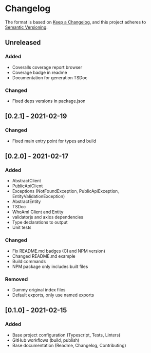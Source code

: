# Changelog

The format is based on [Keep a Changelog](https://keepachangelog.com/en/1.0.0/),
and this project adheres to [Semantic Versioning](https://semver.org/spec/v2.0.0.html).

## Unreleased
### Added
- Coveralls coverage report browser
- Coverage badge in readme
- Documentation for generation TSDoc

### Changed
- Fixed deps versions in package.json

## [0.2.1] - 2021-02-19
### Changed
- Fixed main entry point for types and build

## [0.2.0] - 2021-02-17
### Added
- AbstractClient
- PublicApiClient
- Exceptions (NotFoundException, PublicApiException, EntityValidationException)
- AbstractEntity
- TSDoc
- WhoAmI Client and Entity
- validatorjs and axios dependencies
- Type declarations to output
- Unit tests

### Changed
- Fix README.md badges (CI and NPM version)
- Changed README.md example
- Build commands
- NPM package only includes built files

### Removed
- Dummy original index files
- Default exports, only use named exports

## [0.1.0] - 2021-02-15
### Added
- Base project configuration (Typescript, Tests, Linters)
- GitHub workflows (build, publish)
- Base documentation (Readme, Changelog, Contributing)